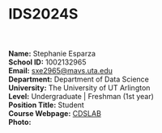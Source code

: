 # IDS2024S
<br><br>
**Name:** Stephanie Esparza  
**School ID:** 1002132965  
**Email:** sxe2965@mavs.uta.edu  
**Department:** Department of Data Science  
**University:** The University of UT Arlington  
**Level:** Undergraduate | Freshman (1st year)  
**Position Title:** Student  
**Course Webpage:** [CDSLAB](https://www.cdslab.org/IDS2024S/)  
**Photo:**
